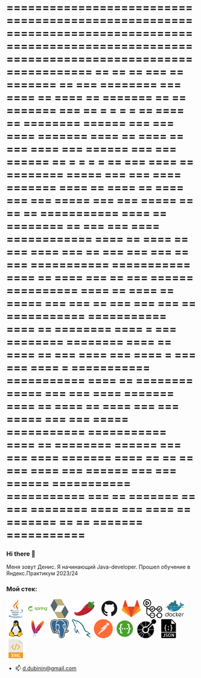 ==============================================================================================================================================
==   ==  ==       ===        ==  =======  ==    ===      ========       ===  ====  ==      ====    ==  =======  ==    ==  =======  ===   ==  =
=  =  =  ==  ====  ==  ========   ======  ===  ===  ====  =======  ====  ==  ====  ==  ===  ====  ===   ======  ===  ===   ======  ==  =  =  =
=  ==   ===  ====  ==  ========    =====  ===  ===  ====  =======  ====  ==  ====  ==  ====  ===  ===    =====  ===  ===    =====  ==  ==   ==
===========  ====  ==  ========  ==  ===  ===  ====  ============  ====  ==  ====  ==  ===  ====  ===  ==  ===  ===  ===  ==  ===  ===========
===========  ====  ==      ====  ===  ==  ===  ======  ==========  ====  ==  ====  ==      =====  ===  ===  ==  ===  ===  ===  ==  ===========
===========  ====  ==  ========  ====  =  ===  ========  ========  ====  ==  ====  ==  ===  ====  ===  ====  =  ===  ===  ====  =  ===========
===========  ====  ==  ========  =====    ===  ===  ====  =======  ====  ==  ====  ==  ====  ===  ===  =====    ===  ===  =====    ===========
===========  ====  ==  ========  ======   ===  ===  ====  =======  ====  ==   ==   ==  ===  ====  ===  ======   ===  ===  ======   ===========
===========       ===        ==  =======  ==    ===      ========       ====      ===      ====    ==  =======  ==    ==  =======  ===========
==============================================================================================================================================





### Hi there 👋


Меня зовут Денис.
Я начинающий Java-developer.
Прошел обучение в Яндекс.Практикум 2023/24

### Мой стек:

<img title="Java" height="50" src="images/java-svgrepo-com.svg">&nbsp;
<img title="Spring" height="50" src="images/spring-svgrepo-com.svg">&nbsp;
<img title="Hibernate" height="50" src="images/hibernate-svgrepo-com.svg">&nbsp;
<img title="Lombok" height="50" src="images/pimientorojo_122736.svg">&nbsp;
<img title="GitHub" height="50" src="images/github-svgrepo-com.svg">&nbsp;
<img title="GitLab" height="50" src="images/gitlab-svgrepo-com.svg">&nbsp;
<img title="GitHub Actions" height="50" src="images/githubactions-svgrepo-com.svg">&nbsp;
<img title="Docker" height="50" src="images/docker-logo-svgrepo-com.svg">&nbsp;
<img title="Linux" height="50" src="images/linux-svgrepo-com.svg">&nbsp;
<img title="Maven" height="50" src="images/maven-svgrepo-com.svg">&nbsp;
<img title="PostgreSQL" height="50" src="images/postgresql-svgrepo-com.svg">&nbsp;
<img title="MySQL" height="50" src="images/mysql-svgrepo-com.svg">&nbsp;
<img title="Postman" height="50" src="images/postman-icon-svgrepo-com.svg">&nbsp;
<img title="Swagger" height="50" src="images/swagger-svgrepo-com.svg">&nbsp;
<img title="OpenApi" height="50" src="images/openapiinitiative-svgrepo-com.svg">&nbsp;
<img title="JSON" height="50" src="images/json-file-svgrepo-com.svg">&nbsp;
<img title="XML" height="50" src="images/xml-svgrepo-com.svg">&nbsp;[](url)


- 📫 d.dubinin@gmail.com
<!--
**ddddubbbb/ddddubbbb** is a ✨ _special_ ✨ repository because its `README.md` (this file) appears on your GitHub profile.

Here are some ideas to get you started:

- 🔭 I’m currently working on ...
- 🌱 I’m currently learning ...
- 👯 I’m looking to collaborate on ...
- 🤔 I’m looking for help with ...
- 💬 Ask me about ...
- 📫 How to reach me: ...
- 😄 Pronouns: ...
- ⚡ Fun fact: ...
-->
